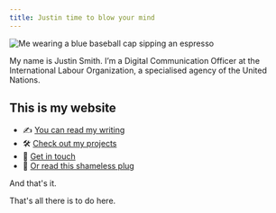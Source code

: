 ```yaml
---
title: Justin time to blow your mind
---
```


<section class="hp--intro">

<img class="hp--intro--img" src="/images/profile.png" alt="Me wearing a blue baseball cap sipping an espresso" />

My name is Justin Smith.
I’m a Digital Communication Officer at the International Labour Organization, a
specialised agency of the United Nations.

</section>

<section class="hp--list">

## This is my website

- ✍️ [You can read my writing](./notes)
- 🛠️ [Check out my projects](./work)
- 🤙 [Get in touch](./contact)
- 🔌 [Or read this shameless plug](./about)

<div>
<p>And that's it.</p>
<p>That's all there is to do here.</p>
</div>

</section>
